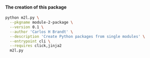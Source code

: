 #### The creation of this package
```bash
python m2l.py \
  --pkgname module-2-package \
  --version 0.1 \
  --author 'Carlos H Brandt' \
  --description 'Create Python packages from single modules' \
  --entrypoint cli \
  --requires click,jinja2
  m2l.py
```
